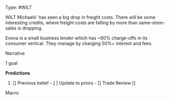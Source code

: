 Type: #WILT 

WILT
Michaels' has seen a big drop in freight costs. There will be some interesting credits, where freight costs are falling by more than same-store-sales is dropping. 

Enova is a small business lender which has ~60% charge-offs in its consumer vertical. They manage by charging 50%+ interest and fees. 

Narrative

1 goal


**Predictions**

1) []
Previous belief - 
[ ]
Update to priors - 
[]
Trade Review
[]





Macro
